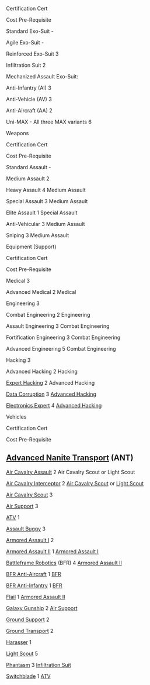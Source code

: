 Certification Cert

Cost Pre-Requisite

Standard Exo-Suit -

Agile Exo-Suit -

Reinforced Exo-Suit 3

Infiltration Suit 2

Mechanized Assault Exo-Suit:

Anti-Infantry (AI) 3

Anti-Vehicle (AV) 3

Anti-Aircraft (AA) 2

Uni-MAX - All three MAX variants 6

Weapons

Certification Cert

Cost Pre-Requisite

Standard Assault -

Medium Assault 2

Heavy Assault 4 Medium Assault

Special Assault 3 Medium Assault

Elite Assault 1 Special Assault

Anti-Vehicular 3 Medium Assault

Sniping 3 Medium Assault

Equipment (Support)

Certification Cert

Cost Pre-Requisite

Medical 3

Advanced Medical 2 Medical

Engineering 3

Combat Engineering 2 Engineering

Assault Engineering 3 Combat Engineering

Fortification Engineering 3 Combat Engineering

Advanced Engineering 5 Combat Engineering

Hacking 3

Advanced Hacking 2 Hacking

[Expert Hacking](Expert_Hacking.md) 2 Advanced Hacking

[Data Corruption](Data_Corruption.md) 3 [Advanced Hacking](Advanced_Hacking.md)

[Electronics Expert](Electronics_Expert.md) 4
[Advanced Hacking](Advanced_Hacking.md)

Vehicles

Certification Cert

Cost Pre-Requisite

## [Advanced Nanite Transport](../vehicles/Advanced_Nanite_Transport.md) (ANT)

[Air Cavalry Assault](Air_Cavalry_Assault.md) 2 Air Cavalry Scout or Light Scout

[Air Cavalry Interceptor](Air_Cavalry_Interceptor.md) 2
[Air Cavalry Scout](Air_Cavalry_Scout.md) or [Light Scout](Light_Scout.md)

[Air Cavalry Scout](Air_Cavalry_Scout.md) 3

[Air Support](Air_Support.md) 3

[ATV](../vehicles/ATV.md) 1

[Assault Buggy](Assault_Buggy_(Certification).md) 3

[Armored Assault I](Armored_Assault_I.md) 2

[Armored Assault II](Armored_Assault_II.md) 1
[Armored Assault I](Armored_Assault_I.md)

[Battleframe Robotics](../vehicles/BattleFrame_Robotics.md) (BFR) 4
[Armored Assault II](Armored_Assault_II.md)

[BFR Anti-Aircraft](BFR_Anti-Aircraft.md) 1
[BFR](../vehicles/BattleFrame_Robotics.md)

[BFR Anti-Infantry](BFR_Anti-Infantry.md) 1
[BFR](../vehicles/BattleFrame_Robotics.md)

[Flail](../vehicles/Flail.md) 1 [Armored Assault II](Armored_Assault_II.md)

[Galaxy Gunship](../vehicles/Galaxy_Gunship.md) 2 [Air Support](Air_Support.md)

[Ground Support](Ground_Support.md) 2

[Ground Transport](Ground_Transport.md) 2

[Harasser](../vehicles/Harasser.md) 1

[Light Scout](Light_Scout.md) 5

[Phantasm](../vehicles/Phantasm.md) 3
[Infiltration Suit](../items/Infiltration_Suit.md)

[Switchblade](../items/Switchblade.md) 1 [ATV](../vehicles/ATV.md)
